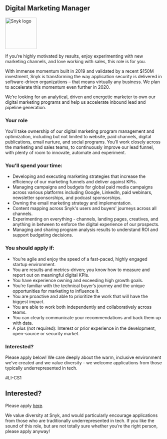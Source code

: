 Digital Marketing Manager
---

<img src="https://res.cloudinary.com/snyk/image/upload/v1537345894/press-kit/brand/logo-black.png" width="100" alt="Snyk logo" />

<p>If you’re highly motivated by results, enjoy experimenting with new marketing channels, and love working with sales, this role is for you.&nbsp;</p>
<p><span style="font-weight: 400;">With immense momentum built in 2019 and validated by a recent $150M investment, Snyk is transforming the way application security is delivered in software-driven organizations – that means virtually any business. We plan to accelerate this momentum even further in 2020.</span></p>
<p><span style="font-weight: 400;">We’re looking for an analytical, driven and energetic marketer to own our digital marketing programs and help us accelerate inbound lead and pipeline generation.</span></p>
<h3><strong>Your role</strong></h3>
<p><span style="font-weight: 400;">You'll take ownership of our digital marketing program management and optimization, including but not limited to website, paid channels, digital publications, email nurture, and social programs. You’ll work closely across the marketing and sales teams, to continuously improve our lead funnel, with plenty of room to innovate, automate and experiment.</span></p>
<h3><strong>You’ll spend your time:</strong></h3>
<ul>
<li style="font-weight: 400;"><span style="font-weight: 400;">Developing and executing marketing strategies that increase the efficiency of our marketing funnels and deliver against KPIs.</span></li>
<li style="font-weight: 400;"><span style="font-weight: 400;">Managing campaigns and budgets for global paid media campaigns across various platforms including Google, LinkedIn, paid webinars, newsletter sponsorships, and podcast sponsorships.</span></li>
<li style="font-weight: 400;"><span style="font-weight: 400;">Owning the email marketing strategy and implementation.</span></li>
<li style="font-weight: 400;">Content mapping across Snyk's users and buyers' journeys across all channels.</li>
<li style="font-weight: 400;">Experimenting on everything - channels, landing pages, creatives, and anything in between to enforce the digital experience of our prospects.&nbsp;</li>
<li style="font-weight: 400;"><span style="font-weight: 400;">Managing and sharing program analysis results to understand ROI and support budgeting decisions.</span></li>
</ul>
<h3><strong>You should apply if:</strong></h3>
<ul>
<li style="font-weight: 400;"><span style="font-weight: 400;">You’re agile and enjoy the speed of a fast-paced, highly engaged startup environment.</span></li>
<li style="font-weight: 400;"><span style="font-weight: 400;">You are results and metrics-driven; you know how to measure and report out on meaningful digital KPIs.</span></li>
<li style="font-weight: 400;"><span style="font-weight: 400;">You have experience owning and exceeding high growth goals.&nbsp;</span></li>
<li style="font-weight: 400;"><span style="font-weight: 400;">You’re familiar with the technical buyer’s journey and the unique opportunities for marketing to influence it.</span></li>
<li style="font-weight: 400;"><span style="font-weight: 400;">You are proactive and able to prioritize the work that will have the biggest impact.</span></li>
<li style="font-weight: 400;"><span style="font-weight: 400;">You are able to work both independently and collaboratively across teams.&nbsp;</span></li>
<li style="font-weight: 400;"><span style="font-weight: 400;">You can clearly communicate your recommendations and back them up with data.</span></li>
<li style="font-weight: 400;"><span style="font-weight: 400;">A plus (not required): Interest or prior experience in the development, open-source or security market.</span></li>
</ul>
<h3><strong>Interested?</strong></h3>
<p><span style="font-weight: 400;">Please apply below! We care deeply about the warm, inclusive environment we’ve created and we value diversity - we welcome applications from those typically underrepresented in tech.</span></p>
<p><span style="font-weight: 400;">#LI-CS1</span></p>

Interested?
---

Please apply [here](https://boards.greenhouse.io/snyk/jobs/4615337002#app).

We value diversity at Snyk, and would particularly encourage applications from those who are traditionally underrepresented in tech.
If you like the sound of this role, but are not totally sure whether you’re the right person, please apply anyway!
